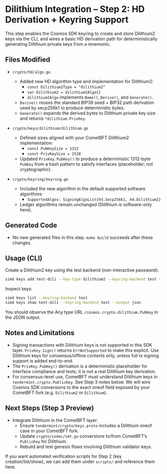 # Dilithium Integration – Step 2: HD Derivation + Keyring Support

This step enables the Cosmos SDK keyring to create and store Dilithium2 keys via the CLI, and wires a basic HD derivation path for deterministically generating Dilithium private keys from a mnemonic.

## Files Modified

- `crypto/hd/algo.go`
  - Added new HD algorithm type and implementation for Dilithium2:
    - `const Dilithium2Type = "dilithium2"`
    - `var Dilithium2 = dilithium2Algo{}`
    - `dilithium2Algo` implements `Name()`, `Derive()`, and `Generate()`.
  - `Derive()` reuses the standard BIP39 seed + BIP32 path derivation used by secp256k1 to produce deterministic bytes.
  - `Generate()` expands the derived bytes to Dilithium private key size and returns `*dilithium.PrivKey`.

- `crypto/keys/dilithium/dilithium.go`
  - Defined sizes aligned with your CometBFT Dilithium2 implementation:
    - `const PubKeySize = 1312`
    - `const PrivKeySize = 2528`
  - Updated `PrivKey.PubKey()` to produce a deterministic 1312-byte `PubKey` from a hash pattern to satisfy interfaces (placeholder; not cryptographic).

- `crypto/keyring/keyring.go`
  - Included the new algorithm in the default supported software algorithms:
    - `SupportedAlgos: SigningAlgoList{hd.Secp256k1, hd.Dilithium2}`
  - Ledger algorithms remain unchanged (Dilithium is software-only here).

## Generated Code

- No new generated files in this step. `make build` succeeds after these changes.

## Usage (CLI)

Create a Dilithium2 key using the test backend (non-interactive password):

```bash
simd keys add test-dili --key-type dilithium2 --keyring-backend test --output json
```

Inspect keys:

```bash
simd keys list --keyring-backend test
simd keys show test-dili --keyring-backend test --output json
```

You should observe the Any type URL `/cosmos.crypto.dilithium.PubKey` in the JSON output.

## Notes and Limitations

- Signing transactions with Dilithium keys is not supported in this SDK layer. `PrivKey.Sign()` returns `ErrNotSupported` to make this explicit. Use Dilithium keys for consensus/offline contexts only, unless full tx signing support is added end-to-end.
- The `PrivKey.PubKey()` derivation is a deterministic placeholder for interface compliance and tests; it is not a real Dilithium key derivation.
- For consensus-level use, CometBFT must understand Dilithium keys in `tendermint.crypto.PublicKey`. See Step 3 notes below. We will wire Cosmos SDK conversions to the exact oneof field exposed by your CometBFT fork (e.g. `Dilithium2` or `Dilithium`).

## Next Steps (Step 3 Preview)

- Integrate Dilithium in the CometBFT layer:
  - Ensure `tendermint/crypto/keys.proto` includes a Dilithium oneof case in your CometBFT fork.
  - Update `crypto/codec/cmt.go` conversions to/from CometBFT’s `PublicKey` for Dilithium.
  - Rebuild and test genesis flows involving Dilithium validator keys.

If you want automated verification scripts for Step 2 (key creation/list/show), we can add them under `scripts/` and reference them here.
